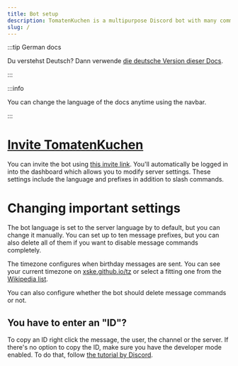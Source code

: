 ```yaml
---
title: Bot setup
description: TomatenKuchen is a multipurpose Discord bot with many common and innovative features for your server. This doc helps you with the general setup of the bot.
slug: /
---
```


:::tip German docs

Du verstehst Deutsch? Dann verwende [die deutsche Version dieser Docs](/de/).

:::

:::info

You can change the language of the docs anytime using the navbar.

:::

# [Invite TomatenKuchen](https://tomatenkuchen.eu/invite)

You can invite the bot using [this invite link](https://tomatenkuchen.eu/invite). You'll automatically be logged in into the dashboard which allows you to modify server settings. These settings include the language and prefixes in addition to slash commands.

# Changing important settings

The bot language is set to the server language by to default, but you can change it manually. You can set up to ten message prefixes, but you can also delete all of them if you want to disable message commands completely.

The timezone configures when birthday messages are sent. You can see your current timezone on [xske.github.io/tz](https://xske.github.io/tz) or select a fitting one from the [Wikipedia list](https://en.wikipedia.org/wiki/List_of_tz_database_time_zones).

You can also configure whether the bot should delete message commands or not.

## You have to enter an "ID"?

To copy an ID right click the message, the user, the channel or the server. If there's no option to copy the ID, make sure you have the developer mode enabled. To do that, follow [the tutorial by Discord](https://support.discord.com/hc/en-us/articles/206346498-Where-can-I-find-my-User-Server-Message-ID-).
